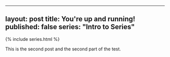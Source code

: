  ---
 layout: post
 title: You're up and running!
 published: false
 series: "Intro to Series"	
 ---
 
  {% include series.html %}
  
 This is the second post and the second part of the test.
